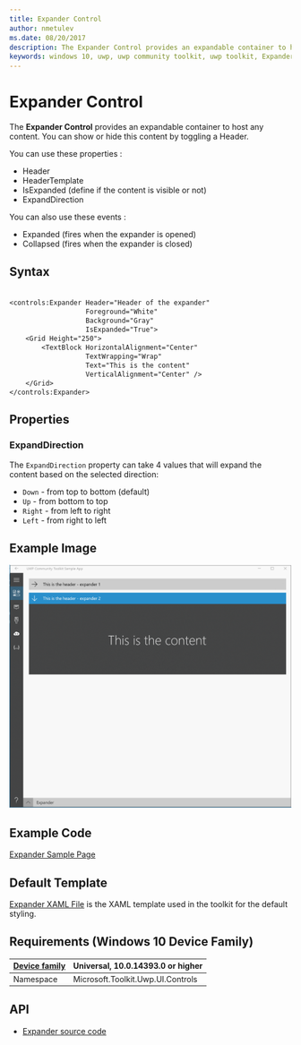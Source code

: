 ```yaml
---
title: Expander Control
author: nmetulev
ms.date: 08/20/2017
description: The Expander Control provides an expandable container to host any content.
keywords: windows 10, uwp, uwp community toolkit, uwp toolkit, Expander, xaml Control, xaml
---
```


# Expander Control

The **Expander Control** provides an expandable container to host any content.
You can show or hide this content by toggling a Header.

You can use these properties :

* Header
* HeaderTemplate
* IsExpanded (define if the content is visible or not)
* ExpandDirection

You can also use these events :

* Expanded (fires when the expander is opened)
* Collapsed (fires when the expander is closed)

## Syntax

```xaml

<controls:Expander Header="Header of the expander"
                   Foreground="White"
                   Background="Gray"
                   IsExpanded="True">
	<Grid Height="250">
        <TextBlock HorizontalAlignment="Center"
                   TextWrapping="Wrap"
                   Text="This is the content"
                   VerticalAlignment="Center" />
    </Grid>
</controls:Expander>       

```

## Properties

### ExpandDirection

The `ExpandDirection` property can take 4 values that will expand the content based on the selected direction:

* `Down` - from top to bottom (default)
* `Up` - from bottom to top
* `Right` - from left to right
* `Left` - from right to left

## Example Image

![Expander animation](../resources/images/Controls-Expander.gif "Expander")

## Example Code

[Expander Sample Page](https://github.com/Microsoft/UWPCommunityToolkit/tree/master/Microsoft.Toolkit.Uwp.SampleApp/SamplePages/Expander)

## Default Template 

[Expander XAML File](https://github.com/Microsoft/UWPCommunityToolkit/blob/master/Microsoft.Toolkit.Uwp.UI.Controls/Expander/Expander.xaml) is the XAML template used in the toolkit for the default styling.

## Requirements (Windows 10 Device Family)

| [Device family](http://go.microsoft.com/fwlink/p/?LinkID=526370) | Universal, 10.0.14393.0 or higher |
| --- | --- |
| Namespace | Microsoft.Toolkit.Uwp.UI.Controls |

## API

* [Expander source code](https://github.com/Microsoft/UWPCommunityToolkit/tree/master/Microsoft.Toolkit.Uwp.UI.Controls/Expander)